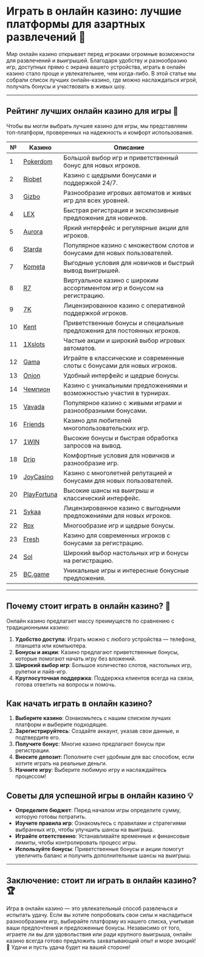 # Играть в онлайн казино: лучшие платформы для азартных развлечений 🎰

Мир онлайн казино открывает перед игроками огромные возможности для развлечений и выигрышей. Благодаря удобству и разнообразию игр, доступных прямо с экрана вашего устройства, играть в онлайн казино стало проще и увлекательнее, чем когда-либо. В этой статье мы собрали список лучших онлайн-казино, где можно наслаждаться игрой, получать бонусы и участвовать в живых шоу.

---

## Рейтинг лучших онлайн казино для игры 🎲

Чтобы вы могли выбрать лучшее казино для игры, мы представляем топ-платформ, проверенных на надежность и комфорт использования.

| №  | Казино      | Описание                                                   |
|----|-------------|------------------------------------------------------------|
| 1  | [Pokerdom](https://brandplay.link/4k77v2yx) | Большой выбор игр и приветственный бонус для новых игроков. |
| 2  | [Riobet](https://brandplay.link/7xBLTPyj) | Казино с щедрыми бонусами и поддержкой 24/7. |
| 3  | [Gizbo](https://brandplay.link/bprXw4YV) | Разнообразие игровых автоматов и живых игр для всех уровней. |
| 4  | [LEX](https://brandplay.link/zW4hdDFV) | Быстрая регистрация и эксклюзивные предложения для новичков. |
| 5  | [Aurora](https://10trafic-stat2.com/click/668546556bcc6313411604bd/6766/13032/subaccount) | Яркий интерфейс и регулярные акции для игроков. |
| 6  | [Starda](https://brandplay.link/fB7xwRFL) | Популярное казино с множеством слотов и бонусами для новых пользователей. |
| 7  | [Kometa](https://brandplay.link/8ZymQJV8) | Выгодные условия для новичков и быстрый вывод выигрышей. |
| 8  | [R7](https://brandplay.link/bMd3Yjsw) | Виртуальное казино с широким ассортиментом игр и бонусом на регистрацию. |
| 9  | [7K](https://brandplay.link/BvQyFShp) | Лицензированное казино с оперативной поддержкой игроков. |
| 10 | [Kent](https://brandplay.link/Fv2WP3js) | Приветственные бонусы и специальные предложения для постоянных игроков. |
| 11 | [1Xslots](https://brandplay.link/hSB1khtr) | Частые акции и широкий выбор игровых автоматов. |
| 12 | [Gama](https://brandplay.link/j6NMKsDz) | Играйте в классические и современные слоты с бонусами для новых игроков. |
| 13 | [Onion](https://brandplay.link/zBGRVpQ9) | Удобный интерфейс и щедрые бонусы. |
| 14 | [Чемпион](https://temon-gter.cfd/go/lRq?p80412p304504pcc44t17455) | Казино с уникальными предложениями и возможностью участия в турнирах. |
| 15 | [Vavada](https://vavadapartner.pro/?promo=ea5c9275-6854-4505-94fc-95ab18221945-linkb2) | Популярное казино с живыми играми и разнообразными бонусами. |
| 16 | [Friends](https://gofriends.vc/linkb2) | Казино для любителей многопользовательских игр. |
| 17 | [1WIN](https://brandplay.link/smXVpBbG) | Высокие бонусы и быстрая обработка запросов на вывод. |
| 18 | [Drip](https://drp-ircp01.com/c07e6a3db) | Комфортные условия для новичков и разнообразие игр. |
| 19 | [JoyCasino](https://rpc30.call2me.pro/?/ru/registration?apkpop=0&partner=p24970p3291217pc98f) | Казино с многолетней репутацией и бонусами для новых пользователей. |
| 20 | [PlayFortuna](https://fortunapromo.net/alt/playfortuna/registration?0dc4a9362a71feb7e3f165fb8e766f70) | Высокие шансы на выигрыш и классический интерфейс. |
| 21 | [Sykaa](https://s-two-way.com/?source=linkb2&pid=30697) | Лицензированное казино с выгодными предложениями для новых игроков. |
| 22 | [Rox](https://rox-pvwfpjgcxe.com/cb1ee18a5) | Многообразие игр и щедрые бонусы. |
| 23 | [Fresh](https://fresh-eumwkxwao.com/c3f7b485d) | Казино для современных игроков с бонусами за регистрацию. |
| 24 | [Sol](https://sol-mmtdzfbaco.com/cb2415bca) | Широкий выбор настольных игр и бонусы на регистрацию. |
| 25 | [BC.game](https://partnerbcgame.com/dcc53d441) | Уникальные игры и интересные бонусные предложения. |

---

## Почему стоит играть в онлайн казино? 🎰

Онлайн казино предлагает массу преимуществ по сравнению с традиционными казино:

1. **Удобство доступа**: Играть можно с любого устройства — телефона, планшета или компьютера.
2. **Бонусы и акции**: Казино предлагают приветственные бонусы, которые помогают начать игру без вложений.
3. **Широкий выбор игр**: Большое количество слотов, настольных игр, рулетки и лайв-игр.
4. **Круглосуточная поддержка**: Поддержка клиентов всегда на связи, готова ответить на вопросы и помочь.

## Как начать играть в онлайн казино?

1. **Выберите казино**: Ознакомьтесь с нашим списком лучших платформ и выберите подходящее.
2. **Зарегистрируйтесь**: Создайте аккаунт, указав свои данные, и подтвердите его.
3. **Получите бонус**: Многие казино предлагают бонусы при регистрации.
4. **Внесите депозит**: Пополните счет удобным для вас способом, если хотите играть на реальные деньги.
5. **Начните игру**: Выберите любимую игру и наслаждайтесь процессом!

## Советы для успешной игры в онлайн казино 💡

- **Определите бюджет**: Перед началом игры определите сумму, которую готовы потратить.
- **Изучите правила игр**: Ознакомьтесь с правилами и стратегиями выбранных игр, чтобы улучшить шансы на выигрыш.
- **Играйте ответственно**: Устанавливайте временные и финансовые лимиты, чтобы контролировать процесс игры.
- **Используйте бонусы**: Приветственные бонусы и акции помогут увеличить баланс и получить дополнительные шансы на выигрыш.

---

## Заключение: стоит ли играть в онлайн казино? 🏆

Игра в онлайн казино — это увлекательный способ развлечься и испытать удачу. Если вы хотите попробовать свои силы и насладиться разнообразием игр, выбирайте платформу из нашего списка, учитывая ваши предпочтения и предложенные бонусы. Независимо от того, играете ли вы для удовольствия или ради крупного выигрыша, онлайн казино всегда готово предложить захватывающий опыт и море эмоций! 🎉 Удачи и пусть удача будет на вашей стороне!

